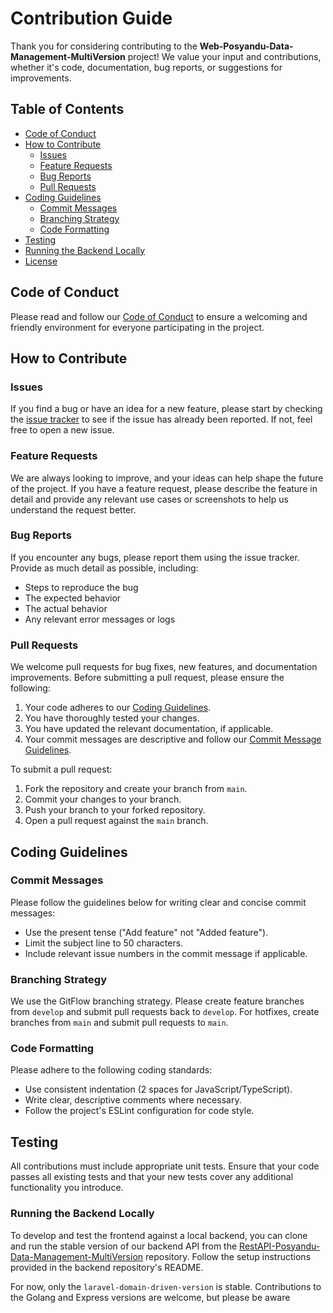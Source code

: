 # Contribution Guide

Thank you for considering contributing to the **Web-Posyandu-Data-Management-MultiVersion** project! We value your input and contributions, whether it's code, documentation, bug reports, or suggestions for improvements.

## Table of Contents

- [Code of Conduct](#code-of-conduct)
- [How to Contribute](#how-to-contribute)
  - [Issues](#issues)
  - [Feature Requests](#feature-requests)
  - [Bug Reports](#bug-reports)
  - [Pull Requests](#pull-requests)
- [Coding Guidelines](#coding-guidelines)
  - [Commit Messages](#commit-messages)
  - [Branching Strategy](#branching-strategy)
  - [Code Formatting](#code-formatting)
- [Testing](#testing)
- [Running the Backend Locally](#running-the-backend-locally)
- [License](#license)

## Code of Conduct

Please read and follow our [Code of Conduct](CODE_OF_CONDUCT.md) to ensure a welcoming and friendly environment for everyone participating in the project.

## How to Contribute

### Issues

If you find a bug or have an idea for a new feature, please start by checking the [issue tracker](https://github.com/oskhar/Web-Posyandu-Data-Management-MultiVersion/issues) to see if the issue has already been reported. If not, feel free to open a new issue.

### Feature Requests

We are always looking to improve, and your ideas can help shape the future of the project. If you have a feature request, please describe the feature in detail and provide any relevant use cases or screenshots to help us understand the request better.

### Bug Reports

If you encounter any bugs, please report them using the issue tracker. Provide as much detail as possible, including:

- Steps to reproduce the bug
- The expected behavior
- The actual behavior
- Any relevant error messages or logs

### Pull Requests

We welcome pull requests for bug fixes, new features, and documentation improvements. Before submitting a pull request, please ensure the following:

1. Your code adheres to our [Coding Guidelines](#coding-guidelines).
2. You have thoroughly tested your changes.
3. You have updated the relevant documentation, if applicable.
4. Your commit messages are descriptive and follow our [Commit Message Guidelines](#commit-messages).

To submit a pull request:

1. Fork the repository and create your branch from `main`.
2. Commit your changes to your branch.
3. Push your branch to your forked repository.
4. Open a pull request against the `main` branch.

## Coding Guidelines

### Commit Messages

Please follow the guidelines below for writing clear and concise commit messages:

- Use the present tense ("Add feature" not "Added feature").
- Limit the subject line to 50 characters.
- Include relevant issue numbers in the commit message if applicable.

### Branching Strategy

We use the GitFlow branching strategy. Please create feature branches from `develop` and submit pull requests back to `develop`. For hotfixes, create branches from `main` and submit pull requests to `main`.

### Code Formatting

Please adhere to the following coding standards:

- Use consistent indentation (2 spaces for JavaScript/TypeScript).
- Write clear, descriptive comments where necessary.
- Follow the project's ESLint configuration for code style.

## Testing

All contributions must include appropriate unit tests. Ensure that your code passes all existing tests and that your new tests cover any additional functionality you introduce.

### Running the Backend Locally

To develop and test the frontend against a local backend, you can clone and run the stable version of our backend API from the [RestAPI-Posyandu-Data-Management-MultiVersion](https://github.com/oskhar/RestAPI-Posyandu-Data-Management-MultiVersion) repository. Follow the setup instructions provided in the backend repository's README.

For now, only the `laravel-domain-driven-version` is stable. Contributions to the Golang and Express versions are welcome, but please be aware
